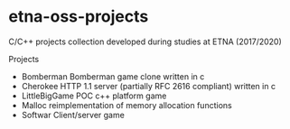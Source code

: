 # etna-oss-projects
C/C++ projects collection developed during studies at ETNA (2017/2020)

Projects
- Bomberman	Bomberman game clone written in c
- Cherokee	HTTP 1.1 server (partially RFC 2616 compliant) written in c
- LittleBigGame	POC c++ platform game
- Malloc 	reimplementation of memory allocation functions
- Softwar	Client/server game
